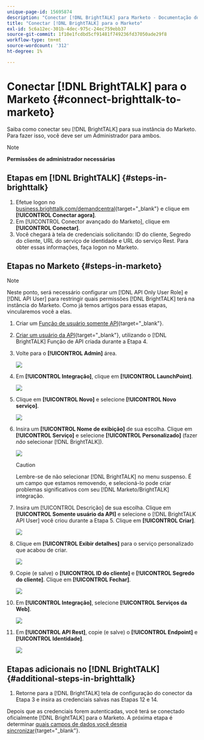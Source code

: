 ```yaml
---
unique-page-id: 15695874
description: "Conectar [!DNL BrightTALK] para Marketo - Documentação do Marketo - Documentação do produto"
title: "Conectar [!DNL BrightTALK] para o Marketo"
exl-id: 5c6a12ec-301b-4dec-975c-24ec759ebb37
source-git-commit: 1f10e1fcdbd5cf91481f749236fd37050ade29f8
workflow-type: tm+mt
source-wordcount: '312'
ht-degree: 1%

---
```


# Conectar [!DNL BrightTALK] para o Marketo {#connect-brighttalk-to-marketo}

Saiba como conectar seu [!DNL BrightTALK] para sua instância do Marketo. Para fazer isso, você deve ser um Administrador para ambos.

>[!NOTE]
>
>**Permissões de administrador necessárias**

## Etapas em [!DNL BrightTALK] {#steps-in-brighttalk}

1. Efetue logon no [business.brighttalk.com/demandcentral](https://business.brighttalk.com/demandcentral/login){target="_blank"} e clique em **[!UICONTROL Conectar agora]**.
1. Em [!UICONTROL Conector avançado do Marketo], clique em **[!UICONTROL Conectar]**.
1. Você chegará à tela de credenciais solicitando: ID do cliente, Segredo do cliente, URL do serviço de identidade e URL do serviço Rest. Para obter essas informações, faça logon no Marketo.

## Etapas no Marketo {#steps-in-marketo}

>[!NOTE]
>
>Neste ponto, será necessário configurar um [!DNL API Only User Role] e [!DNL API User] para restringir quais permissões [!DNL BrightTALK] terá na instância do Marketo. Como já temos artigos para essas etapas, vincularemos você a elas.

1. Criar um [Função de usuário somente API](/help/marketo/product-docs/administration/users-and-roles/create-an-api-only-user-role.md){target="_blank"}.

1. [Criar um usuário da API](/help/marketo/product-docs/administration/users-and-roles/create-an-api-only-user.md){target="_blank"}, utilizando o [!DNL BrightTALK] Função de API criada durante a Etapa 4.

1. Volte para o **[!UICONTROL Admin]** área.

   ![](assets/connect-brighttalk-to-marketo-1.png)

1. Em **[!UICONTROL Integração]**, clique em **[!UICONTROL LaunchPoint]**.

   ![](assets/connect-brighttalk-to-marketo-2.png)

1. Clique em **[!UICONTROL Novo]** e selecione **[!UICONTROL Novo serviço]**.

   ![](assets/connect-brighttalk-to-marketo-3.png)

1. Insira um **[!UICONTROL Nome de exibição]** de sua escolha. Clique em **[!UICONTROL Serviço]** e selecione **[!UICONTROL Personalizado]** (fazer _não_ selecionar [!DNL BrightTALK]).

   ![](assets/connect-brighttalk-to-marketo-4.png)

   >[!CAUTION]
   >
   >Lembre-se de não selecionar [!DNL BrightTALK] no menu suspenso. É um campo que estamos removendo, e selecioná-lo pode criar problemas significativos com seu [!DNL Marketo/BrightTALK] integração.

1. Insira um [!UICONTROL Descrição] de sua escolha. Clique em **[!UICONTROL Somente usuário da API]** e selecione o [!DNL BrightTALK API User] você criou durante a Etapa 5. Clique em **[!UICONTROL Criar]**.

   ![](assets/connect-brighttalk-to-marketo-5.png)

1. Clique em **[!UICONTROL Exibir detalhes]** para o serviço personalizado que acabou de criar.

   ![](assets/connect-brighttalk-to-marketo-6.png)

1. Copie (e salve) o **[!UICONTROL ID do cliente]** e **[!UICONTROL Segredo do cliente]**. Clique em **[!UICONTROL Fechar]**.

   ![](assets/connect-brighttalk-to-marketo-7.png)

1. Em **[!UICONTROL Integração]**, selecione **[!UICONTROL Serviços da Web]**.

   ![](assets/connect-brighttalk-to-marketo-8.png)

1. Em **[!UICONTROL API Rest]**, copie (e salve) o **[!UICONTROL Endpoint]** e **[!UICONTROL Identidade]**.

   ![](assets/connect-brighttalk-to-marketo-9.png)

## Etapas adicionais no [!DNL BrightTALK] {#additional-steps-in-brighttalk}

1. Retorne para a [!DNL BrightTALK] tela de configuração do conector da Etapa 3 e insira as credenciais salvas nas Etapas 12 e 14.

Depois que as credenciais forem autenticadas, você terá se conectado oficialmente [!DNL BrightTALK] para o Marketo. A próxima etapa é determinar [quais campos de dados você deseja sincronizar](https://support.brighttalk.com/hc/en-us/articles/115005131274-BrightTALK-Connector-for-Marketo-Choose-the-Fields-to-Sync){target="_blank"}.
